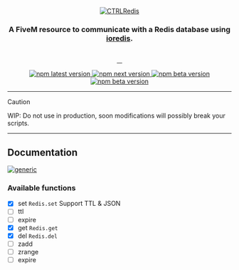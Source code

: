 <p align="center">
  <a href="https://github.com/CTRL-V-Space/ctrlredis"><img src="https://just.mycdnisyour.mom/logos/ctrlredis.png" alt="CTRLRedis"></a>
</p>
<h3 align="center">A FiveM resource to communicate with a Redis database using <a href="https://github.com/redis/ioredis">ioredis</a>.</h3>
<p align="center">
  <a href="http://commitizen.github.io/cz-cli/">
    <img alt="" src="https://img.shields.io/badge/commitizen-friendly-brightgreen.svg">
  </a>
</p>
<p align="center">
  <a href="">
    <img alt="" src="https://img.shields.io/github/downloads/CTRL-V-Space/ctrlredis/total?logo=github">
  </a>
  <a href="">
    <img alt="" src="https://img.shields.io/github/downloads/CTRL-V-Space/ctrlredis/latest/total?logo=github">
  </a>
  <a href="">
    <img alt="" src="https://img.shields.io/github/contributors/CTRL-V-Space/ctrlredis?logo=github">
  </a>
  <a href="">
    <img alt="" src="https://img.shields.io/github/v/release/CTRL-V-Space/ctrlredis?logo=github">
  </a>
</p>
<p align="center">
  <a href="https://discord.gg/redis](https://discord.gg/fKsuDefN5e">
    <img alt="npm latest version" src="https://img.shields.io/discord/1189357509455138967.svg?style=social&logo=discord">
  </a>
  <a href="https://www.twitch.tv/norfair00">
    <img alt="npm next version" src="https://img.shields.io/twitch/status/redisinc?style=social">
  </a>
  <a href="https://www.youtube.com/@NorfairOfficiel">
    <img alt="npm beta version" src="https://img.shields.io/youtube/channel/views/UCtS2n67jpfRrV_wkw-wtefA?style=social">
  </a>
  <a href="[https://www.npmjs.com/package/semantic-release](https://twitter.com/norfair00)">
    <img alt="npm beta version" src="https://img.shields.io/twitter/follow/norfair00?style=social">
  </a>
</p>

---
> [!CAUTION]
> WIP: Do not use in production, soon modifications will possibly break your scripts.
---

## Documentation

[![generic](https://cdn.jsdelivr.net/npm/@intergrav/devins-badges@3/assets/compact/documentation/generic_vector.svg)](https://ctrl-alt-del.wiki/docs/ctrlredis/intro)

### Available functions
- [x] set `Redis.set` Support TTL & JSON
- [ ] ttl
- [ ] expire
- [x] get `Redis.get`
- [x] del `Redis.del`
- [ ] zadd 
- [ ] zrange 
- [ ] expire